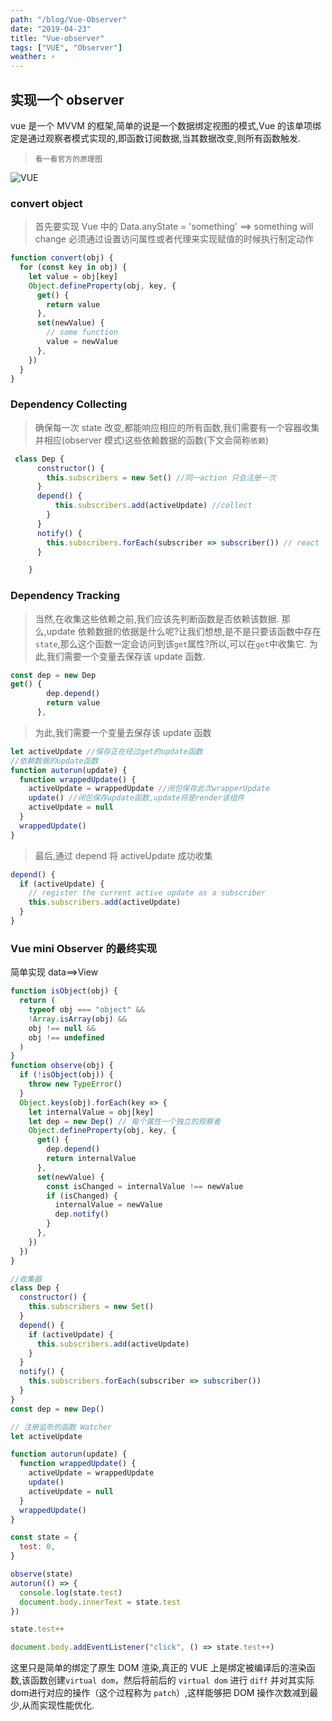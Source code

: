 ```yaml
---
path: "/blog/Vue-Observer"
date: "2019-04-23"
title: "Vue-observer"
tags: ["VUE", "Observer"]
weather: ⚡
---
```


>

## 实现一个 observer

vue 是一个 MVVM 的框架,简单的说是一个数据绑定视图的模式,Vue 的该单项绑定是通过观察者模式实现的,即函数订阅数据,当其数据改变,则所有函数触发.

>     看一看官方的原理图

![VUE](https://cn.vuejs.org/images/data.png)

### convert object

> 首先要实现 Vue 中的 Data.anyState = 'something' ==> something will change
> 必须通过设置访问属性或者代理来实现赋值的时候执行制定动作

```js
function convert(obj) {
  for (const key in obj) {
    let value = obj[key]
    Object.defineProperty(obj, key, {
      get() {
        return value
      },
      set(newValue) {
        // some function
        value = newValue
      },
    })
  }
}
```

### Dependency Collecting

> 确保每一次 state 改变,都能响应相应的所有函数,我们需要有一个容器收集并相应(observer 模式)这些依赖数据的函数(下文会简称`依赖`)

```js
 class Dep {
      constructor() {
        this.subscribers = new Set() //同一action 只会注册一次
      }
      depend() {
          this.subscribers.add(activeUpdate) //collect
        }
      }
      notify() {
        this.subscribers.forEach(subscriber => subscriber()) // react
      }

    }
```

### Dependency Tracking

> 当然,在收集这些依赖之前,我们应该先判断函数是否依赖该数据.
> 那么,update 依赖数据的依据是什么呢?让我们想想,是不是只要该函数中存在`state`,那么这个函数一定会访问到该`get`属性?所以,可以在`get`中收集它.
> 为此,我们需要一个变量去保存该 update 函数.

```js
const dep = new Dep
get() {
        dep.depend()
        return value
      },
```

> 为此,我们需要一个变量去保存该 update 函数

```js
let activeUpdate //保存正在经过get的update函数
//依赖数据的update函数
function autorun(update) {
  function wrappedUpdate() {
    activeUpdate = wrappedUpdate //闭包保存此次wrapperUpdate
    update() //闭包保存update函数,update将是render该组件
    activeUpdate = null
  }
  wrappedUpdate()
}
```

> 最后,通过 depend 将 activeUpdate 成功收集

```js
depend() {
  if (activeUpdate) {
    // register the current active update as a subscriber
    this.subscribers.add(activeUpdate)
  }
}
```

### Vue mini Observer 的最终实现

简单实现 data==>View

```js
function isObject(obj) {
  return (
    typeof obj === "object" &&
    !Array.isArray(obj) &&
    obj !== null &&
    obj !== undefined
  )
}
function observe(obj) {
  if (!isObject(obj)) {
    throw new TypeError()
  }
  Object.keys(obj).forEach(key => {
    let internalValue = obj[key]
    let dep = new Dep() // 每个属性一个独立的观察者
    Object.defineProperty(obj, key, {
      get() {
        dep.depend()
        return internalValue
      },
      set(newValue) {
        const isChanged = internalValue !== newValue
        if (isChanged) {
          internalValue = newValue
          dep.notify()
        }
      },
    })
  })
}

//收集器
class Dep {
  constructor() {
    this.subscribers = new Set()
  }
  depend() {
    if (activeUpdate) {
      this.subscribers.add(activeUpdate)
    }
  }
  notify() {
    this.subscribers.forEach(subscriber => subscriber())
  }
}
const dep = new Dep()

// 注册监听的函数 Watcher
let activeUpdate

function autorun(update) {
  function wrappedUpdate() {
    activeUpdate = wrappedUpdate
    update()
    activeUpdate = null
  }
  wrappedUpdate()
}

const state = {
  test: 0,
}

observe(state)
autorun(() => {
  console.log(state.test)
  document.body.innerText = state.test
})

state.test++

document.body.addEventListener("click", () => state.test++)
```

这里只是简单的绑定了原生 DOM 渲染,真正的 VUE 上是绑定被编译后的渲染函数,该函数创建`virtual dom`，然后将前后的 `virtual dom` 进行 `diff` 并对其实际dom进行对应的操作（这个过程称为 `patch`）,这样能够把 DOM 操作次数减到最少,从而实现性能优化.
